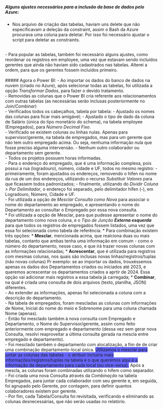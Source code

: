 ##### Alguns ajustes necessários para a inclusão da base de dados pelo Azure:
- Nos arquivo de criação das tabelas, haviam uns delete que não especificavam a deleção da constraint, assim o Bash da Azure procurava uma coluna para deletar. Por isso foi necessário ajustar o script para deletar as constraints.
<br>
- Para popular as tabelas, também foi necessário alguns ajustes, como reordenar os registros em employee, uma vez que estavam sendo incluídos gerentes que ainda não haviam sido cadastrados nas tabelas. Alterei a ordem, para que os gerentes fossem incluídos primeiro.
<br><br>
##### Agora o Power BI:
- Ao importar os dados do banco de dados na nuvem (criado no Azure), após selecionar todas as tabelas, foi utilizada a opção <i>Transformar Dados</i>, para fazer o devido tratamento.
<br>
- Removidas as colunas que o Power BI cria referente aos relacionamentos com outras tabelas (as necessárias serão inclusas posteriormente no <i>Join/Combinar</i>)
<br>
- Verificados todos os cabeçalhos, tabela por tabela:
  -  Ajustado os nomes das colunas para ficar mais amigável;
  -  Ajustado o tipo de dado da coluna de Salário (única do tipo monetário do schema), na tabela employee (Empregados), para <i>Número Decimal Fixo</i>.
<br>
- Verificado se existem colunas ou linhas nulas. Apenas para supervisor/gerente, na tabela de empregados, mas para um gerente que não tem outro empregado acima. Ou seja, nenhuma informação nula que fosse preciso alguma intervensão.
- Nenhum outro colaborador ou departamento sem gerente.
<br>
- Todos os projetos possuem horas informadas.
<br>
- Para o endereço do empregado, que é uma informação complexa, pois possui a rua (logradouro), número, cidade e UF, todos no mesmo registro:
  -  primeiramente, foram ajustados os endereços, removendo o hífen no nome da rua de um dos endereços, utilizando o recurso <i>Substituir Valores</i> para que ficassem todos padronizados;
  -  finalmente, utilizando do <i>Dividir Coluna > Por Delimitador</i>, o endereço foi separado, pelo delimitador hífen (-), em Logradouro, Número, Cidade e UF.
  <br>
- Foi utilizada a opção de <i>Mesclar Consulta como Nova</i> para associar o nome do departamento ao empregado, e apresentando o nome do Departamento ao consultar o Empregado por essa nova consulta.
  <br>
  * Foi utilizada a opção de Mesclar, para que pudesse apresentar o nome do departamento como nova coluna, e o <i>Tipo de Junção <b>Externa esquerda</b></i> para que todos os registros de empregados fossem listados, uma vez que essa foi selecionada como tabela de referência.
  * Para combinação existem três opções:
    * <b>Mesclar</b>, mencionada acima, que realciona duas ou mais tabelas, contanto que ambas tenha uma informação em comum - como o número do departamento, nesse caso, e que irá trazer novas colunas com as informações relacionadas;
    * <b>Acrescentar</b>, que é utilizada para registros com mesmas colunas, nos quais são inclusas novas linhas/registros/tuplas (não novas colunas) Pr exemplo: se ao importar os dados, trouxéssemos apenas os dados dos Departamentos criados ou iniciados até 2023, e queremos acrescentar os departamentos criados a aprtir de 2024. Essa opção vai adicionar mais registros a essa tabela já carregada;
    * <b>Combinar</b>, na qual é criada uma consulta de dois arquivos (texto, planilha, JSON) diferentes.
<br>
  - Ao extender as informações, apenas foi selecionada a coluna com a descrição do departamento.
<br>
- Na tabela de empregados, foram mescladas as colunas com informações de Nome, Inicial do nome do meio e Sobrenome para uma coluna chamada Nome (apenas).
<br>
- Então foi mesclado também à nova consulta com Empregado e Departamento, o Nome do Supervisor/gerente, assim como feito anteriormente com empregado e departamento (dessa vez sem gerar nova Consulta, resolvi reaproveitar a última consulta gerada na mescla entre empregado e departamento).
<br>
- Foi mesclado também o departamento com alocalização, a fim de de criar uma combinação departamento-local única. <b style="background-color: #66F; font-weight: normal;">Utilizamos o mesclar para juntar as colunas das tabelas - o atribuir incluiria mais informações/registros/tuplas na tabela e o que queremos aqui é a informação de departamento para cada local (ou vice-versa).</b> Após a mescla, as colunas foram combinadas utilizando o hífem como separador.
<br>
- Foi criada uma nova Consulta através da <i>Combinação</i> na tabela Empregados, para juntar cada colaborador com seu gerente e, em seguida, foi agrupado pelo Gerente, por contagem, para definir quantos colaboradores existem por gerente.
<br>
- Por fim, cada Tabela/Consulta foi revisitada, verificando e eliminando as colunas desnecessárias, que não seráo usadas no relatório.
